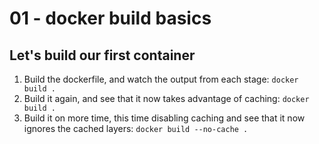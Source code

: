 # 01 - docker build basics

## Let's build our first container
1. Build the dockerfile, and watch the output from each stage:
    ```docker build .```
2. Build it again, and see that it now takes advantage of caching:
    ```docker build .```
3. Build it on more time, this time disabling caching and see that it now ignores the cached layers:
    ```docker build --no-cache .```
